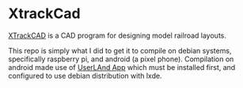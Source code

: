 # XtrackCad

[XTrackCAD](https://xtrkcad-fork.sourceforge.net/Wikka/HomePage) is a CAD program for designing model railroad layouts.

This repo is simply what I did to get it to compile on debian systems, specifically raspberry pi, and android (a pixel phone). Compilation on android made use of [UserLAnd App](https://play.google.com/store/apps/details?id=tech.ula&gl=US) which must be installed first, and configured to use debian distribution with lxde.

